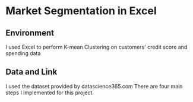 # Market Segmentation in Excel  

## Environment
I used Excel to perform K-mean Clustering on customers' credit score and spending data

## Data and Link
I used the dataset provided by datascience365.com
There are four main steps I implemented for this project.








